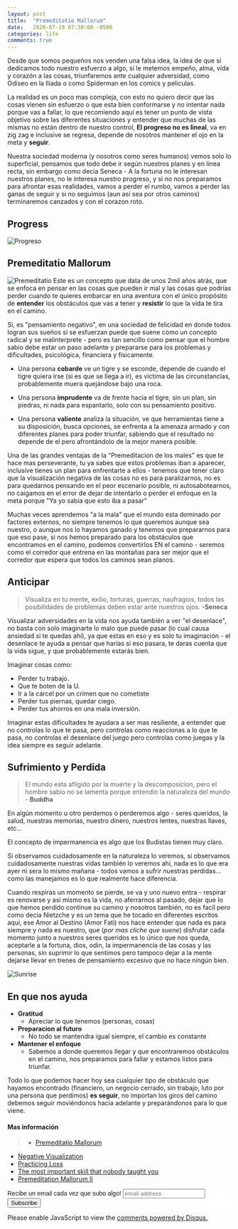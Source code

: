 ```yaml
---
layout: post
title:  "Premeditatio Mallorum"
date:   2020-07-19 07:30:00 -0500
categories: life
comments: true
---
```


Desde que somos pequeños nos venden una falsa idea, la idea de que si dedicamos todo nuestro esfuerzo a algo, si le metemos empeño, alma, vida y corazón a las cosas, triunfaremos ante cualquier adversidad, como Odiseo en la Iliada o como Spiderman en los comics y peliculas.

La realidad es un poco mas compleja, con esto no quiero decir que las cosas vienen sin esfuerzo o que esta bien conformarse y no intentar nada porque vas a fallar, lo que recomiendo aquí es tener un punto de vista objetivo sobre las diferentes situaciones y entender que muchas de las mismas no están dentro de nuestro control, **El progreso no es lineal**, va en zig zag e inclusive se regresa, depende de nosotros mantener el ojo en la meta y **seguir**.

Nuestra sociedad moderna (y nosotros como seres humanos) vemos solo lo superficial, pensamos que todo debe ir según nuestros planes y en linea recta, sin embargo como decia Seneca - A la fortuna no le interesan nuestros planes, no le interesa nuestro progreso, y si no nos preparamos para afrontar esas realidades, vamos a perder el rumbo, vamos a perder las ganas de seguir y si no seguimos (aun así sea por otros caminos) terminaremos canzados y con el corazon roto.

## Progress ##
![Progreso](https://b3gym.com/wp-content/uploads/2019/01/fullsizeoutput_2e.jpeg)

## Premeditatio Mallorum ##

![Premeditatio](https://howtobeastoic.files.wordpress.com/2015/03/a-storm-shipwreck.jpg)
Este es un concepto que data de unos 2mil años atrás, que se enfoca en pensar en las cosas que pueden ir mal y las cosas que podrías perder cuando te quieres embarcar en una aventura con el único propósito de **entender** los obstáculos que vas a tener y **resistir** lo que la vida te tira en el camino.

Si, es "pensamiento negativo", en una sociedad de felicidad en donde todos logran sus sueños si se esfuerzan puede que suene como un concepto radical y se malinterprete - pero es tan sencillo como pensar que el hombre sabio debe estar un paso adelante y prepararse para los problemas y dificultades, psicológica, financiera y físicamente.

+ Una persona **cobarde** ve un tigre y se esconde, depende de cuando el tigre quiera irse (si es que se llega a ir), es víctima de las circunstancias, probablemente muera quejándose bajo una roca.

+ Una persona **imprudente** va de frente hacia el tigre, sin un plan, sin piedras, ni nada para espantarlo, solo con su pensamiento positivo.

+ Una persona **valiente** analiza la situación, ve que herramientas tiene a su disposición, busca opciones, se enfrenta a la amenaza armado y con diferentes planes para poder triunfar, sabiendo que el resultado no depende de el pero afrontándolo de la mejor manera posible.

Una de las grandes ventajas de la "Premeditacion de los males" es que te hace mas perseverante, tu ya sabes que estos problemas iban a aparecer, inclusive tienes un plan para enfrentarte a ellos - tenemos que tener claro que la visualización negativa de las cosas no es para paralizarnos, no es para quedarnos pensando en el peor escenario posible, ni autosabotearnos, no caigamos en el error de dejar de intentarlo o perder el enfoque en la meta porque "Ya yo sabia que esto iba a pasar"

Muchas veces aprendemos "a la mala" que el mundo esta dominado por factores externos, no siempre tenemos lo que queremos aunque sea nuestro, o aunque nos lo hayamos ganado y tenemos que prepararnos para que eso pase, si nos hemos preparado para los obstáculos que encontramos en el camino, podemos convertirlos EN el camino - seremos como el corredor que entrena en las montañas para ser mejor que el corredor que espera que todos los caminos sean planos.

## Anticipar ##

> Visualiza en tu mente, exilio, torturas, guerras, naufragios, todos las posibilidades de problemas deben estar ante nuestros ojos. **-Seneca**

Visualizar adversidades en la vida nos ayuda también a ver "el desenlace", no basta con solo imaginarte lo malo que puede pasar (lo cual causa ansiedad si te quedas ahí), ya que estas en eso y es solo tu imaginación - el desenlace te ayuda a pensar que harías si eso pasara, te daras cuenta que la vida sigue, y que probablemente estarás bien.

Imaginar cosas como:
+ Perder tu trabajo.
+ Que te boten de la U.
+ Ir a la cárcel por un crimen que no cometiste
+ Perder tus piernas, quedar ciego.
+ Perder tus ahorros en una mala inversión.

Imaginar estas dificultades te ayudara a ser mas resiliente, a entender que no controlas lo que te pasa, pero controlas como reaccionas a lo que te pasa, no controlas el desenlace del juego pero controlas como juegas y la idea siempre es seguir adelante.

## Sufrimiento y Perdida ##

> El mundo esta afligido por la muerte y la descomposicion, pero el hombre sabio no se lamenta porque entendio la naturaleza del mundo - **Buddha**

En algún momento u otro perdemos o perderemos algo - seres queridos, la salud, nuestras memorias, nuestro dinero, nuestros lentes, nuestras llaves, etc...

El concepto de impermanencia es algo que los Budistas tienen muy claro.

Si observamos cuidadosamente en la naturaleza lo veremos, si observamos cuidadosamente nuestras vidas también lo veremos ahí, nada es lo que era ayer ni sera lo mismo mañana - todos vamos a sufrir nuestras perdidas... como las manejamos es lo que realmente hace diferencia.

Cuando respiras un momento se pierde, se va y uno nuevo entra - respirar es renovarse y así mismo es la vida, no aferrarnos al pasado, dejar que lo que hemos perdido continue su camino y nosotros también, no es facil pero como decia Nietzche y es un tema que he tocado en diferentes escritos aqui, ese Amor al Destino (Amor Fati) nos hace entender que nada es para siempre y nada es nuestro, que (*por mas cliche que suene*) disfrutar cada momento junto a nuestros seres queridos es lo único que nos queda, aceptarle a la fortuna, dios, odin, la impermanencia de las cosas y las personas, sin suprimir lo que sentimos pero tampoco dejar a la mente dejarse llevar en trenes de pensamiento excesivo que no hace ningún bien.

![Sunrise](https://freeimagesetc.files.wordpress.com/2010/12/img_9660.jpg)

## En que nos ayuda ##

+ **Gratitud**
  + Apreciar lo que tenemos (personas, cosas)
+ **Preparacion al futuro**
  + No todo se mantendra igual siempre, el cambio es constante
+ **Mantener el enfoque**
  + Sabemos a donde queremos llegar y que encontraremos obstáculos en el camino, nos preparamos para fallar y estamos listos para triunfar.

Todo lo que podemos hacer hoy sea cualquier tipo de obstáculo que hayamos encontrado (financiero, un negocio cerrado, sin trabajo, luto por una persona que perdimos) **es seguir**, no importan los giros del camino debemos seguir moviéndonos hacia adelante y preparándonos para lo que viene.

#### Mas información ####
> + [Premeditatio Mallorum](https://thestoicsage.com/premeditatio-malorum-the-art-of-negative-visualization/)
+ [Negative Visualization](https://ryanholiday.net/practice-the-stoic-art-of-negative-visualization/)
+ [Practicing Loss](https://tricycle.org/magazine/practicing-loss/)
+ [The most important skill that nobody taught you](https://medium.com/@ozehlaw/premeditatio-malorum-the-most-important-thinking-skill-that-nobody-taught-you-acdaa4743acf)
+ [Premeditation Mallorum II](https://dailystoic.com/premeditatio-malorum/)

<!-- Begin Mailchimp Signup Form -->
<link href="//cdn-images.mailchimp.com/embedcode/slim-10_7.css" rel="stylesheet" type="text/css">
<style type="text/css">
	#mc_embed_signup{background:#fff; clear:left; font:14px Helvetica,Arial,sans-serif; }
	/* Add your own Mailchimp form style overrides in your site stylesheet or in this style block.
	   We recommend moving this block and the preceding CSS link to the HEAD of your HTML file. */
</style>
<div id="mc_embed_signup">
<form action="https://github.us10.list-manage.com/subscribe/post?u=465a624eb72975d9946936fb4&amp;id=43ee4f7817" method="post" id="mc-embedded-subscribe-form" name="mc-embedded-subscribe-form" class="validate" target="_blank" novalidate>
    <div id="mc_embed_signup_scroll">
	<label for="mce-EMAIL">Recibe un email cada vez que subo algo! </label>
	<input type="email" value="" name="EMAIL" class="email" id="mce-EMAIL" placeholder="email address" required>
    <!-- real people should not fill this in and expect good things - do not remove this or risk form bot signups-->
    <div style="position: absolute; left: -5000px;" aria-hidden="true"><input type="text" name="b_465a624eb72975d9946936fb4_43ee4f7817" tabindex="-1" value=""></div>
    <div class="clear"><input type="submit" value="Subscribe" name="subscribe" id="mc-embedded-subscribe" class="button"></div>
    </div>
</form>
</div>

<!--End mc_embed_signup-->

<div id="disqus_thread"></div>
<script>

/**
*  RECOMMENDED CONFIGURATION VARIABLES: EDIT AND UNCOMMENT THE SECTION BELOW TO INSERT DYNAMIC VALUES FROM YOUR PLATFORM OR CMS.
*  LEARN WHY DEFINING THESE VARIABLES IS IMPORTANT: https://disqus.com/admin/universalcode/#configuration-variables*/
/*
var disqus_config = function () {
this.page.url = PAGE_URL;  // Replace PAGE_URL with your page's canonical URL variable
this.page.identifier = PAGE_IDENTIFIER; // Replace PAGE_IDENTIFIER with your page's unique identifier variable
};
*/
(function() { // DON'T EDIT BELOW THIS LINE
var d = document, s = d.createElement('script');
s.src = 'https://https-petesect18-github-io-blog.disqus.com/embed.js';
s.setAttribute('data-timestamp', +new Date());
(d.head || d.body).appendChild(s);
})();
</script>
<noscript>Please enable JavaScript to view the <a href="https://disqus.com/?ref_noscript">comments powered by Disqus.</a></noscript>
